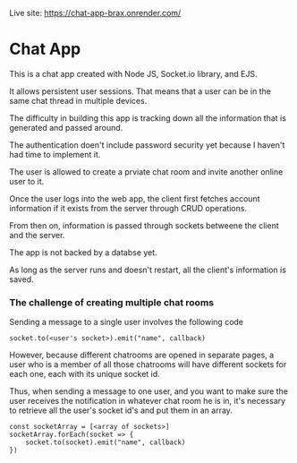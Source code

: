 Live site: https://chat-app-brax.onrender.com/
 
# Chat App

This is a chat app created with Node JS, Socket.io library, and EJS. 

It allows persistent user sessions. That means that a user can be in the same chat thread in multiple devices. 

The difficulty in building this app is tracking down all the information that is generated and passed around. 

The authentication doen't include password security yet because I haven't had time to implement it. 

The user is allowed to create a prviate chat room and invite another online user to it. 

Once the user logs into the web app, the client first fetches account information if it exists from the server through CRUD operations. 

From then on, information is passed through sockets betweene the client and the server. 

The app is not backed by a databse yet. 

As long as the server runs and doesn't restart, all the client's information is saved. 

### The challenge of creating multiple chat rooms  

Sending a message to a single user involves the following code 

```
socket.to(<user's socket>).emit("name", callback)
```

However, because different chatrooms are opened in separate pages, a user who is a member of all those chatrooms will have different sockets for each one, each with its unique socket id. 

Thus, when sending a message to one user, and you want to make sure the user receives the notification in whatever chat room he is in, it's necessary to retrieve all the user's socket id's and put them in an array. 

```
const socketArray = [<array of sockets>]
socketArray.forEach(socket => {
    socket.to(socket).emit("name", callback)
})
```